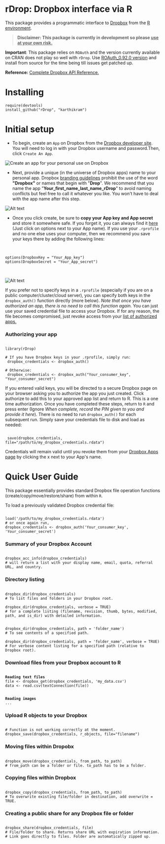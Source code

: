 # rDrop: Dropbox interface via R

This package provides a  programmatic interface to [Dropbox](https://www2.dropbox.com/home) from the [R environment](http://www.r-project.org/).

> **Disclaimer: This package is currently in development so please <u>use at your own risk.</u>**

**Important**: This package relies on `ROAuth` and the version currently available on CRAN does not play so well with `rDrop`. Use [ROAuth_0.92.0 version](http://dl.dropbox.com/u/2223411/ROAuth_0.92.0.tar.gz) and install from source for the time being till issues get patched up.

**Reference:**
[Complete Dropbox API Reference.](https://www2.dropbox.com/developers/reference/api)

# Installing
```
require(devtools)
install_github("rDrop", "karthikram")
```

# Initial setup
* To begin, create an `App` on Dropbox from the [Dropbox developer site](https://www2.dropbox.com/developers/apps). You will need to log in with your Dropbox username and password.Then, click `Create An App`.

![Create an app for your personal use on Dropbox](https://github.com/karthikram/rDrop/blob/master/screenshots/create_app.png?raw=true
)

* Next, provide a unique (in the universe of Dropbox apps) name to your personal app. Dropbox [branding guidelines](https://www2.dropbox.com/developers/reference/branding)  prohibit the use of the word **"Dropbox"** or names that begin with "**Drop**". We recommend that you name the app "**Your_first_name_last_name_rDrop**" to avoid naming conflicts but feel free to call it whatever you like. You won't have to deal with the app name after this step.


![Alt text](https://github.com/karthikram/rDrop/blob/master/screenshots/name_your_app.png?raw=true)

* Once you click create, be sure to **copy your App key and App secret** and store it somewhere safe. If you forget it, you can always find it [here](https://www.dropbox.com/developers/apps) (Just click on options next to your App name).  If you use your `.rprofile` and no one else uses your computer,  then we recommend you save your keys there by adding the following lines: <br><br>
<pre><code>
options(DropboxKey = "Your_App_key")
options(DropboxSecret = "Your_App_secret")
</code></pre>
<br>

![Alt text](https://github.com/karthikram/rDrop/blob/master/screenshots/keys.png?raw=true)

If you prefer not to specify keys in a `.rprofile` (especially if you are on a public computer/cluster/cloud server), you can specify both keys in the `dropbox_auth()` function directly (more below). <em>Note that once you have authorized an app, there is no need to call this function again.</em> You can just use your saved credential file to access your Dropbox. If for any reason, the file becomes compromised, just revoke access from your [list of authorized apps.](https://www2.dropbox.com/account#applications)

### Authorizing your app
<pre><code>
library(rDrop)

&#35; If you have Dropbox keys in your .rprofile, simply run:
 dropbox_credentials &lt;- dropbox_auth()

&#35; Otherwise:
 dropbox_credentials &lt;- dropbox_auth("Your_consumer_key", "Your_consumer_secret")
</code></pre>


If you entered valid keys, you will be directed to a secure Dropbox page on your browser asking you to authorize the app you just created. Click authorize to add this to your approved app list and return to R. This is a one time authorization. Once you have completed these steps, return to `R` and press enter (Ignore <em>When complete, record the PIN given to you and provide it here</em>). There is no need to run `dropbox_auth()` for each subsequent run. Simply save your credentials file to disk and load as needed:

<pre><code>
 save(dropbox_credentials, file="/path/to/my_dropbox_credentials.rdata")
</code></pre>

Credentials will remain valid until you revoke them from your [Dropbox Apps page](https://www2.dropbox.com/developers/apps) by clicking the x next to your App's name.

# Quick User Guide
This package essentially provides standard Dropbox file operation functions (create/copy/move/restore/share) from within `R`.

To load a previously validated Dropbox credential file:
<pre><code>
load('/path/to/my_dropbox_credentials.rdata')
&#35; or once again run,
dropbox_credentials &lt;- dropbox_auth('Your_consumer_key', 'Your_consumer_secret')
</code></pre>

### Summary of your Dropbox Account
<pre><code>
dropbox_acc_info(dropbox_credentials)
&#35; will return a list with your display name, email, quota, referral URL, and country.
</code></pre>

### Directory listing
<pre><code>
dropbox_dir(dropbox_credentials)
&#35; To list files and folders in your Dropbox root.

dropbox_dir(dropbox_credentials, verbose = TRUE)
&#35; for a complete listing (filename, revision, thumb, bytes, modified, path, and is_dir) with detailed information.


dropbox_dir(dropbox_credentials, path = 'folder_name')
&#35; To see contents of a specified path.

dropbox_dir(dropbox_credentials, path = 'folder_name', verbose = TRUE)
&#35; For verbose content listing for a specified path (relative to Dropbox root).
</code></pre>


### Download files from your Dropbox account to R
<pre><code>
<strong>Reading text files</strong>
file &lt;- dropbox_get(dropbox_credentials, 'my_data.csv')
data &lt;- read.csv(textConnection(file))
<br>
<strong>Reading images</strong>
...
</code></pre>

### Upload R objects to your Dropbox
<pre><code>
&#35; Function is not working correctly at the moment.
dropbox_save(dropbox_credentials, r_objects, file="filename")
</code></pre>

### Moving files within Dropobx
<pre><code>
dropbox_move(dropbox_credentials, from_path, to_path)
&#35; from_path can be a folder or file. to_path has to be a folder.
</code></pre>

### Copying files within Dropbox
<pre><code>
dropbox_copy(dropbox_credentials, from_path, to_path)
&#35; To overwrite existing file/folder in destination, add overwrite = TRUE.
</code></pre>

### Creating a public share for any Dropbox file or folder
<pre><code>
dropbox_share(dropbox_credentials, file)
&#35; File/folder to share. Returns share URL with expiration information.
&#35; Link goes directly to files. Folder are automatically zipped up.
</code></pre>

